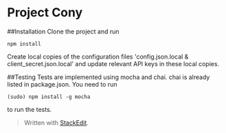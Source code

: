 Project Cony
======

##Installation
Clone the project and run
```
npm install
```
Create local copies of the configuration files 'config.json.local & client_secret.json.local' and update relevant API keys in these local copies.

##Testing
Tests are implemented using mocha and chai. chai is already listed in package.json. You need to run
```
(sudo) npm install -g mocha
```
to run the tests.

> Written with [StackEdit](https://stackedit.io/).